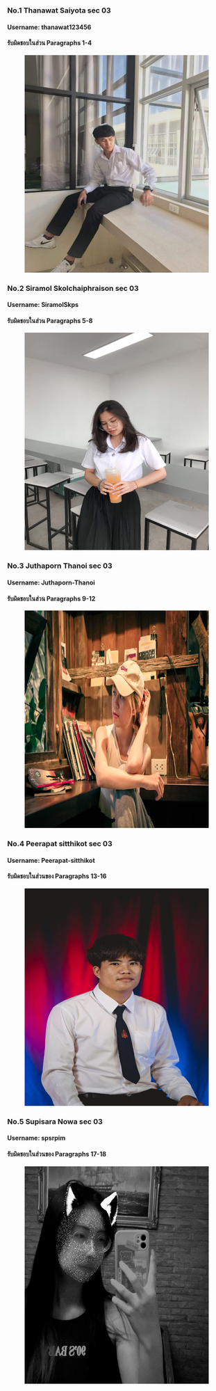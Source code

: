 ### No.1 Thanawat Saiyota sec 03
#### Username: thanawat123456
#### รับผิดชอบในส่วน  Paragraphs 1-4
<figure>
    <img src="./media/esso.jpg" width="500" height="500">
</figure>



### No.2 Siramol Skolchaiphraison sec 03
#### Username: SiramolSkps
#### รับผิดชอบในส่วน  Paragraphs 5-8
<figure>
    <img src="./media/bambam.jpg" width="500" height="500">
</figure>

### No.3 Juthaporn Thanoi sec 03
#### Username: Juthaporn-Thanoi
#### รับผิดชอบในส่วน  Paragraphs 9-12
<figure>
    <img src="./media/baew.jpg" width="500" height="500">
</figure>

### No.4 Peerapat sitthikot sec 03
#### Username: Peerapat-sitthikot
#### รับผิดชอบในส่วนของ  Paragraphs 13-16
<figure>
    <img src="./media/peerapat.jpg" width="500" height="500">
</figure>

### No.5 Supisara Nowa sec 03
#### Username: spsrpim
#### รับผิดชอบในส่วนของ  Paragraphs 17-18
<figure>
    <img src="./media/pim.jpg" width="500" height="500">
</figure>